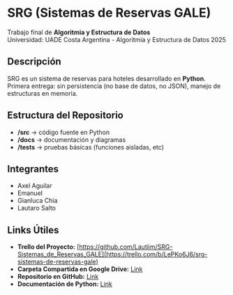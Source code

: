 # SRG (Sistemas de Reservas GALE)
Trabajo final de **Algoritmia y Estructura de Datos**  
Universidad: UADE Costa Argentina - Algoritmia y Estructura de Datos 2025

## Descripción
SRG es un sistema de reservas para hoteles desarrollado en **Python**.
Primera entrega: sin persistencia (no base de datos, no JSON), manejo de estructuras en memoria.

## Estructura del Repositorio
- **/src** → código fuente en Python
- **/docs** → documentación y diagramas
- **/tests** → pruebas básicas (funciones aisladas, etc)

## Integrantes
- Axel Aguilar
- Emanuel  
- Gianluca Chia
- Lautaro Salto

## Links Útiles
- **Trello del Proyecto:** [https://github.com/Lautiim/SRG-Sistemas_de_Reservas_GALE](https://trello.com/b/LePKo6J6/srg-sistemas-de-reservas-gale)
- **Carpeta Compartida en Google Drive:** [Link](https://github.com/Lautiim/SRG-Sistemas_de_Reservas_GALE)
- **Repositorio en GitHub:** [Link](https://github.com/Lautiim/SRG-Sistemas_de_Reservas_GALE)
- **Documentación de Python:** [Link](https://docs.python.org/3)
